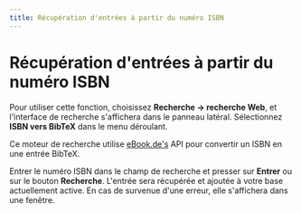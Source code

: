 ```yaml
---
title: Récupération d'entrées à partir du numéro ISBN
---
```


# Récupération d'entrées à partir du numéro ISBN

Pour utiliser cette fonction, choisissez **Recherche → recherche Web**, et l'interface de recherche s'affichera dans le panneau latéral. Sélectionnez **ISBN vers BibTeX** dans le menu déroulant.

Ce moteur de recherche utilise [eBook.de's](ttp://www.ebook.de/) API pour convertir un ISBN en une entrée BibTeX.

Entrer le numéro ISBN dans le champ de recherche et presser sur **Entrer** ou sur le bouton **Recherche**. L'entrée sera récupérée et ajoutée à votre base actuellement active. En cas de survenue d'une erreur, elle s'affichera dans une fenêtre.
